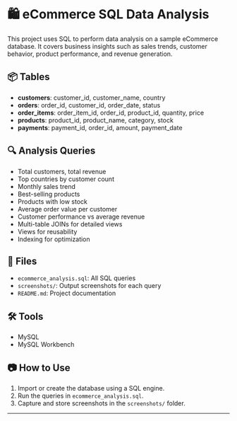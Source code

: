 
# 🛍️ eCommerce SQL Data Analysis

This project uses SQL to perform data analysis on a sample eCommerce database. It covers business insights such as sales trends, customer behavior, product performance, and revenue generation.

## 📦 Tables

- **customers**: customer_id, customer_name, country
- **orders**: order_id, customer_id, order_date, status
- **order_items**: order_item_id, order_id, product_id, quantity, price
- **products**: product_id, product_name, category, stock
- **payments**: payment_id, order_id, amount, payment_date

## 🔍 Analysis Queries

- Total customers, total revenue
- Top countries by customer count
- Monthly sales trend
- Best-selling products
- Products with low stock
- Average order value per customer
- Customer performance vs average revenue
- Multi-table JOINs for detailed views
- Views for reusability
- Indexing for optimization

## 📁 Files

- `ecommerce_analysis.sql`: All SQL queries
- `screenshots/`: Output screenshots for each query
- `README.md`: Project documentation

## 🛠️ Tools

- MySQL 
-   MySQL Workbench

## 📷 How to Use

1. Import or create the database using a SQL engine.
2. Run the queries in `ecommerce_analysis.sql`.
3. Capture and store screenshots in the `screenshots/` folder.

---
